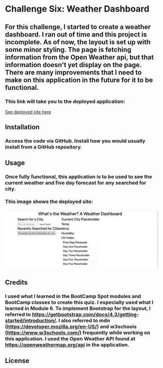 # Challenge Six: Weather Dashboard

## For this challenge, I started to create a weather dashboard. I ran out of time and this project is incomplete. As of now, the layout is set up with some minor styling. The page is fetching information from the Open Weather api, but that information doesn't yet display on the page. There are many improvements that I need to make on this application in the future for it to be functional. 

### This link will take you to the deployed application:

[See deployed site here](https://kristynerhaugen.github.io/what-is-the-weather/)

## Installation
### Access the code via GitHub. Install how you would usually install from a GitHub repository. 

## Usage
### Once fully functional, this application is to be used to see the current weather and five day forecast for any searched for city. 

### This image shows the deployed site:
#### ![Screen Shot the Weather Dashboard](assets/images/screenshot.png)

## Credits 
### I used what I learned in the BootCamp Spot modules and BootCamp classes to create this quiz. I especially used what I learned in Module 6. To implement Bootstrap for the layout, I referred to https://getbootstrap.com/docs/4.3/getting-started/introduction/. I also referred to mdn (https://developer.mozilla.org/en-US/) and w3schools (https://www.w3schools.com/) frequently while working on this application. I used the Open Weather API found at https://openweathermap.org/api in the application. 

## License
